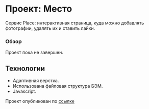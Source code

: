 # Проект: Место
Сервис Place: интерактивная страница, куда можно добавлять фотографии,
удалять их и ставить лайки.
### Обзор
Проект пока не завершен.
## Технологии
* Адаптивная верстка.
* Использована файловая структура БЭМ.
* Javascript.

Проект опубликован по [ссылке](https://yana-yandexprakticum.github.io/mesto/)
